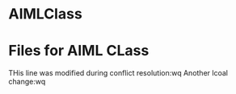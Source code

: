 # AIMLClass
# Files for AIML CLass
THis line was modified during conflict resolution:wq
Another lcoal change:wq
